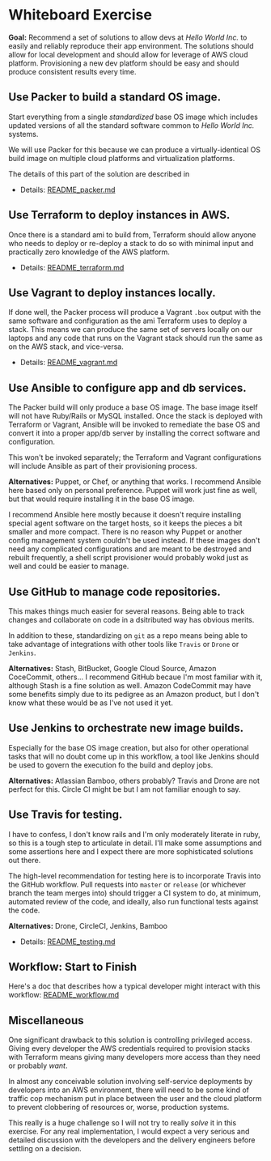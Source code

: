 Whiteboard Exercise
=

**Goal:**
Recommend a set of solutions to allow devs at _Hello World Inc._ to easily and
reliably reproduce their app environment. The solutions should allow for local
development and should allow for leverage of AWS cloud platform. Provisioning a
new dev platform should be easy and should produce consistent results every
time.

## Use Packer to build a standard OS image.
Start everything from a single _standardized_ base OS image which includes
updated versions of all the standard software common to _Hello World Inc._
systems.

We will use Packer for this because we can produce a virtually-identical OS
build image on multiple cloud platforms and virtualization platforms.

The details of this part of the solution are described in

* Details: [README_packer.md](README_packer.md)

## Use Terraform to deploy instances in AWS.
Once there is a standard ami to build from, Terraform should allow anyone who
needs to deploy or re-deploy a stack to do so with minimal input and practically
zero knowledge of the AWS platform.

* Details: [README_terraform.md](README_terraform.md)

## Use Vagrant to deploy instances locally.
If done well, the Packer process will produce a Vagrant `.box` output with the
same software and configuration as the ami Terraform uses to deploy a stack.
This means we can produce the same set of servers locally on our laptops and any
code that runs on the Vagrant stack should run the same as on the AWS stack, and
vice-versa.

* Details: [README_vagrant.md](README_vagrant.md)


## Use Ansible to configure app and db services.
The Packer build will only produce a base OS image. The base image itself will
not have Ruby/Rails or MySQL installed. Once the stack is deployed with
Terraform or Vagrant, Ansible will be invoked to remediate the base OS and
convert it into a proper app/db server by installing the correct software and
configuration.

This won't be invoked separately; the Terraform and Vagrant configurations will
include Ansible as part of their provisioning process.

**Alternatives:**
Puppet, or Chef, or anything that works. I recommend Ansible here based only on
personal preference. Puppet will work just fine as well, but that would require
installing it in the base OS image.

<!-- * Details: [README_Ansible.md](README_ansible.md) -->

I recommend Ansible here mostly because it doesn't require installing special
agent software on the target hosts, so it keeps the pieces a bit smaller and
more compact. There is no reason why Puppet or another config management system
couldn't be used instead. If these images don't need any complicated
configurations and are meant to be destroyed and rebuilt frequently, a shell
script provisioner would probably wokd just as well and could be easier to
manage.



## Use GitHub to manage code repositories.
This makes things much easier for several reasons. Being able to track changes
and collaborate on code in a dsitributed way has obvious merits.

In addition to these, standardizing on `git` as a repo means being able to take
advantage of integrations with other tools like `Travis` or `Drone` or
`Jenkins`.

**Alternatives:**
Stash, BitBucket, Google Cloud Source, Amazon CoceCommit, others... I recommend
GitHub becaue I'm most familiar with it, although Stash is a fine solution as
well. Amazon CodeCommit may have some benefits simply due to its pedigree as an
Amazon product, but I don't know what these would be as I've not used it yet.

<!-- * Details: [README_github.md](README_github.md) -->

## Use Jenkins to orchestrate new image builds.
Especially for the base OS image creation, but also for other operational tasks
that will no doubt come up in this workflow, a tool like Jenkins should be used
to govern the execution fo the build and deploy jobs.

**Alternatives:**
Atlassian Bamboo, others probably? Travis and Drone are not perfect for this.
Circle CI might be but I am not familiar enough to say.

<!-- * Details: [README_jenkins.md](README_jenkins.md) -->

## Use Travis for testing.
I have to confess, I don't know rails and I'm only moderately literate in ruby,
so this is a tough step to articulate in detail. I'll make some assumptions and
some assertions here and I expect there are more sophisticated solutions out
there.

The high-level recommendation for testing here is to incorporate Travis into the
GitHub workflow. Pull requests into `master` or `release` (or whichever branch
the team merges into) should trigger a CI system to do, at minimum, automated
review of the code, and ideally, also run functional tests against the code.

**Alternatives:**
Drone, CircleCI, Jenkins, Bamboo

* Details: [README_testing.md](README_testing.md)

## Workflow: Start to Finish
Here's a doc that describes how a typical developer might interact with this
workflow: [README_workflow.md](README_workflow.md)

## Miscellaneous

One significant drawback to this solution is controlling privileged access.
Giving every developer the AWS credentials required to provision stacks with
Terraform means giving many developers more access than they need or probably
_want_.

In almost any conceivable solution involving self-service deployments by
developers into an AWS environment, there will need to be some kind of traffic
cop mechanism put in place between the user and the cloud platform to prevent
clobbering of resources or, worse, production systems.

This really is a huge challenge so I will not try to really *solve* it in this
exercise. For any real implementation, I would expect a very serious and
detailed discussion with the developers and the delivery engineers before
settling on a decision.
